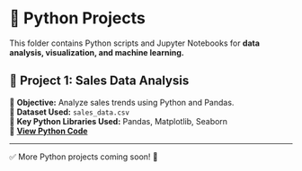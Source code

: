 # 📂 Python Projects  

This folder contains Python scripts and Jupyter Notebooks for **data analysis, visualization, and machine learning.**  

## 📌 Project 1: Sales Data Analysis  
🔹 **Objective:** Analyze sales trends using Python and Pandas.  
🔹 **Dataset Used:** `sales_data.csv`  
🔹 **Key Python Libraries Used:** Pandas, Matplotlib, Seaborn  
🔹 **[View Python Code](./sales_analysis.py)**  

---

✅ More Python projects coming soon! 🚀
